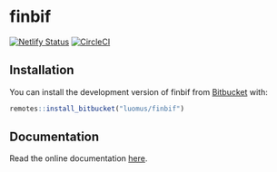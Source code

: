 
# finbif

[![Netlify
Status](https://api.netlify.com/api/v1/badges/5fdd166e-0155-4992-9009-82434fefe4f4/deploy-status)](https://app.netlify.com/sites/finbif/deploys)
[![CircleCI](https://circleci.com/bb/luomus/finbif.svg?style=shield&circle-token=0c7c2580ef1ca3246d3da8ba60064aeaf9c8eecd)](https://circleci.com/bb/luomus/finbif)

## Installation

You can install the development version of finbif from
[Bitbucket](https://bitbucket.org) with:

``` r
remotes::install_bitbucket("luomus/finbif")
```

## Documentation

Read the online documentation [here](https://finbif.netlify.com).
